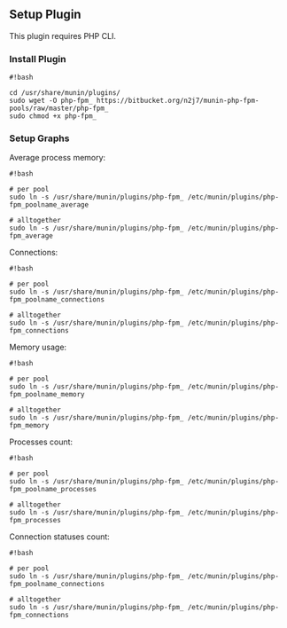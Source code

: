 Setup Plugin
-------------

This plugin requires PHP CLI.

### Install Plugin
```
#!bash

cd /usr/share/munin/plugins/
sudo wget -O php-fpm_ https://bitbucket.org/n2j7/munin-php-fpm-pools/raw/master/php-fpm_
sudo chmod +x php-fpm_

```

### Setup Graphs
Average process memory:
```
#!bash

# per pool
sudo ln -s /usr/share/munin/plugins/php-fpm_ /etc/munin/plugins/php-fpm_poolname_average

# alltogether
sudo ln -s /usr/share/munin/plugins/php-fpm_ /etc/munin/plugins/php-fpm_average

```

Connections:
```
#!bash

# per pool
sudo ln -s /usr/share/munin/plugins/php-fpm_ /etc/munin/plugins/php-fpm_poolname_connections

# alltogether
sudo ln -s /usr/share/munin/plugins/php-fpm_ /etc/munin/plugins/php-fpm_connections

```

Memory usage:
```
#!bash

# per pool
sudo ln -s /usr/share/munin/plugins/php-fpm_ /etc/munin/plugins/php-fpm_poolname_memory

# alltogether
sudo ln -s /usr/share/munin/plugins/php-fpm_ /etc/munin/plugins/php-fpm_memory

```

Processes count:
```
#!bash

# per pool
sudo ln -s /usr/share/munin/plugins/php-fpm_ /etc/munin/plugins/php-fpm_poolname_processes

# alltogether
sudo ln -s /usr/share/munin/plugins/php-fpm_ /etc/munin/plugins/php-fpm_processes

```

Connection statuses count:
```
#!bash

# per pool
sudo ln -s /usr/share/munin/plugins/php-fpm_ /etc/munin/plugins/php-fpm_poolname_connections

# alltogether
sudo ln -s /usr/share/munin/plugins/php-fpm_ /etc/munin/plugins/php-fpm_connections

```